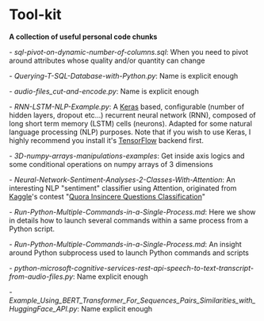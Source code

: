 # Tool-kit

**A collection of useful personal code chunks**

\- _sql-pivot-on-dynamic-number-of-columns.sql_: When you need to pivot around attributes whose quality and/or quantity can change

\- _Querying-T-SQL-Database-with-Python.py_: Name is explicit enough

\- _audio-files_cut-and-encode.py_: Name is explicit enough

\- _RNN-LSTM-NLP-Example.py_: A [Keras](https://keras.io/) based, configurable (number of hidden layers, dropout etc...) recurrent neural network (RNN), composed of long short term memory (LSTM) cells (neurons). Adapted for some natural language processing (NLP) purposes.
Note that if you wish to use Keras, I highly recommend you install it's [TensorFlow](https://www.tensorflow.org/install/) backend first.

\- _3D-numpy-arrays-manipulations-examples_: Get inside axis logics and some conditional operations on numpy arrays of 3 dimensions

\- _Neural-Network-Sentiment-Analyses-2-Classes-With-Attention_: An interesting NLP "sentiment" classifier using Attention, originated from [Kaggle](https://www.kaggle.com/)'s contest "[Quora Insincere Questions Classification](https://www.kaggle.com/c/quora-insincere-questions-classification)"

\- _Run-Python-Multiple-Commands-in-a-Single-Process.md_: Here we show in details how to launch several commands within a same process from a Python script.

\- _Run-Python-Multiple-Commands-in-a-Single-Process.md_: An insight around Python subprocess used to launch Python commands and scripts

\- _python-microsoft-cognitive-services-rest-api-speech-to-text-transcript-from-audio-files.py_: Name explicit enough

\- _Example_Using_BERT_Transformer_For_Sequences_Pairs_Similarities_with_HuggingFace_API.py_: Name explicit enough
